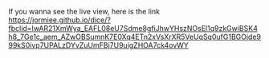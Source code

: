 If you wanna see the live view, here is the link 
https://jormiee.github.io/dice/?fbclid=IwAR21XmWya_EAFL08eU7Sdme8gfiJhwYHszNOsEl1q9zkGwiBSK4h8_7Ge1c_aem_AZwOBSumnK7E0Xq4ETn2xVsXrXR5VeUqSq0ufG1BGOjde999kS0ivp7UPALzDYvZuUmFBj7U9uigZHOA7ck4ovWY

